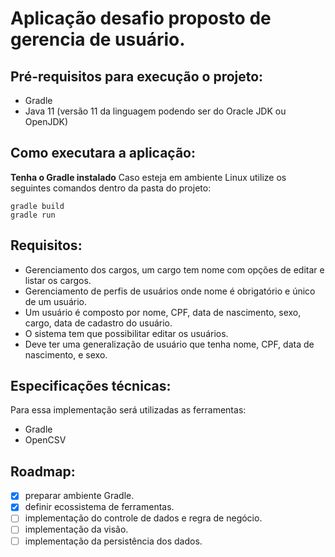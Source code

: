 # Aplicação desafio proposto de gerencia de usuário.
## Pré-requisitos para execução o projeto:
* Gradle
* Java 11 (versão 11 da linguagem podendo ser do Oracle JDK ou OpenJDK)

## Como executara a aplicação:
**Tenha o Gradle instalado**
Caso esteja em ambiente Linux utilize os seguintes comandos dentro da pasta do projeto:
```
gradle build
gradle run
```

## Requisitos:
* Gerenciamento dos cargos, um cargo tem nome com opções de editar e listar os cargos.
* Gerenciamento de perfis de usuários onde nome é obrigatório e único de um usuário.
* Um usuário é composto por nome, CPF, data de nascimento, sexo, cargo, data de cadastro do usuário.
* O sistema tem que possibilitar editar os usuários.
* Deve ter uma generalização de usuário que tenha nome, CPF, data de nascimento, e sexo.


## Especificações técnicas:
Para essa implementação será utilizadas as ferramentas:
* Gradle
* OpenCSV

## Roadmap:
- [x] preparar ambiente Gradle.
- [x] definir ecossistema de ferramentas.
- [ ] implementação do controle de dados e regra de negócio.
- [ ] implementação da visão.
- [ ] implementação da persistência dos dados.
